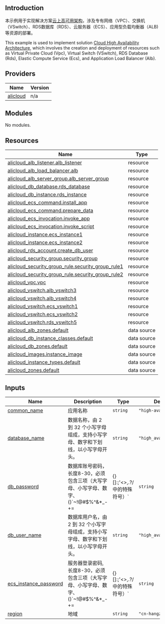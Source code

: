 ## Introduction
<!-- DOCS_DESCRIPTION_CN -->
本示例用于实现解决方案[云上高可用架构](https://www.aliyun.com/solution/tech-solution/hablog)，涉及专有网络（VPC）、交换机（VSwitch）、RDS数据库（RDS）、云服务器（ECS）、应用型负载均衡器（ALB) 等资源的部署。
<!-- DOCS_DESCRIPTION_CN -->

<!-- DOCS_DESCRIPTION_EN -->
This example is used to implement solution [Cloud High Availability Architecture](https://www.aliyun.com/solution/tech-solution/hablog), which involves the creation and deployment of resources such as Virtual Private Cloud (Vpc), Virtual Switch (VSwitch), RDS Database (Rds), Elastic Compute Service (Ecs), and Application Load Balancer (Alb).
<!-- DOCS_DESCRIPTION_EN -->

<!-- BEGIN_TF_DOCS -->
## Providers

| Name | Version |
|------|---------|
| <a name="provider_alicloud"></a> [alicloud](#provider\_alicloud) | n/a |

## Modules

No modules.

## Resources

| Name | Type |
|------|------|
| [alicloud_alb_listener.alb_listener](https://registry.terraform.io/providers/aliyun/alicloud/latest/docs/resources/alb_listener) | resource |
| [alicloud_alb_load_balancer.alb](https://registry.terraform.io/providers/aliyun/alicloud/latest/docs/resources/alb_load_balancer) | resource |
| [alicloud_alb_server_group.alb_server_group](https://registry.terraform.io/providers/aliyun/alicloud/latest/docs/resources/alb_server_group) | resource |
| [alicloud_db_database.rds_database](https://registry.terraform.io/providers/aliyun/alicloud/latest/docs/resources/db_database) | resource |
| [alicloud_db_instance.rds_instance](https://registry.terraform.io/providers/aliyun/alicloud/latest/docs/resources/db_instance) | resource |
| [alicloud_ecs_command.install_app](https://registry.terraform.io/providers/aliyun/alicloud/latest/docs/resources/ecs_command) | resource |
| [alicloud_ecs_command.prepare_data](https://registry.terraform.io/providers/aliyun/alicloud/latest/docs/resources/ecs_command) | resource |
| [alicloud_ecs_invocation.invoke_app](https://registry.terraform.io/providers/aliyun/alicloud/latest/docs/resources/ecs_invocation) | resource |
| [alicloud_ecs_invocation.invoke_script](https://registry.terraform.io/providers/aliyun/alicloud/latest/docs/resources/ecs_invocation) | resource |
| [alicloud_instance.ecs_instance1](https://registry.terraform.io/providers/aliyun/alicloud/latest/docs/resources/instance) | resource |
| [alicloud_instance.ecs_instance2](https://registry.terraform.io/providers/aliyun/alicloud/latest/docs/resources/instance) | resource |
| [alicloud_rds_account.create_db_user](https://registry.terraform.io/providers/aliyun/alicloud/latest/docs/resources/rds_account) | resource |
| [alicloud_security_group.security_group](https://registry.terraform.io/providers/aliyun/alicloud/latest/docs/resources/security_group) | resource |
| [alicloud_security_group_rule.security_group_rule1](https://registry.terraform.io/providers/aliyun/alicloud/latest/docs/resources/security_group_rule) | resource |
| [alicloud_security_group_rule.security_group_rule2](https://registry.terraform.io/providers/aliyun/alicloud/latest/docs/resources/security_group_rule) | resource |
| [alicloud_vpc.vpc](https://registry.terraform.io/providers/aliyun/alicloud/latest/docs/resources/vpc) | resource |
| [alicloud_vswitch.alb_vswitch3](https://registry.terraform.io/providers/aliyun/alicloud/latest/docs/resources/vswitch) | resource |
| [alicloud_vswitch.alb_vswitch4](https://registry.terraform.io/providers/aliyun/alicloud/latest/docs/resources/vswitch) | resource |
| [alicloud_vswitch.ecs_vswitch1](https://registry.terraform.io/providers/aliyun/alicloud/latest/docs/resources/vswitch) | resource |
| [alicloud_vswitch.ecs_vswitch2](https://registry.terraform.io/providers/aliyun/alicloud/latest/docs/resources/vswitch) | resource |
| [alicloud_vswitch.rds_vswitch5](https://registry.terraform.io/providers/aliyun/alicloud/latest/docs/resources/vswitch) | resource |
| [alicloud_alb_zones.default](https://registry.terraform.io/providers/aliyun/alicloud/latest/docs/data-sources/alb_zones) | data source |
| [alicloud_db_instance_classes.default](https://registry.terraform.io/providers/aliyun/alicloud/latest/docs/data-sources/db_instance_classes) | data source |
| [alicloud_db_zones.default](https://registry.terraform.io/providers/aliyun/alicloud/latest/docs/data-sources/db_zones) | data source |
| [alicloud_images.instance_image](https://registry.terraform.io/providers/aliyun/alicloud/latest/docs/data-sources/images) | data source |
| [alicloud_instance_types.default](https://registry.terraform.io/providers/aliyun/alicloud/latest/docs/data-sources/instance_types) | data source |
| [alicloud_zones.default](https://registry.terraform.io/providers/aliyun/alicloud/latest/docs/data-sources/zones) | data source |

## Inputs

| Name | Description | Type | Default | Required |
|------|-------------|------|---------|:--------:|
| <a name="input_common_name"></a> [common\_name](#input\_common\_name) | 应用名称 | `string` | `"high-availability"` | no |
| <a name="input_database_name"></a> [database\_name](#input\_database\_name) | 数据名称，由 2 到 32 个小写字母组成，支持小写字母、数字和下划线，以小写字母开头。 | `string` | `"high_availability"` | no |
| <a name="input_db_password"></a> [db\_password](#input\_db\_password) | 数据库账号密码，长度8-30，必须包含三项（大写字母、小写字母、数字、 ()`~!@#$%^&*_-+=|{}[]:;'<>,.?/ 中的特殊符号）` | `string` | n/a | yes |
| <a name="input_db_user_name"></a> [db\_user\_name](#input\_db\_user\_name) | 数据库用户名，由 2 到 32 个小写字母组成，支持小写字母、数字和下划线，以小写字母开头。 | `string` | `"high_availability"` | no |
| <a name="input_ecs_instance_password"></a> [ecs\_instance\_password](#input\_ecs\_instance\_password) | 服务器登录密码,长度8-30，必须包含三项（大写字母、小写字母、数字、 ()`~!@#$%^&*_-+=|{}[]:;'<>,.?/ 中的特殊符号）` | `string` | n/a | yes |
| <a name="input_region"></a> [region](#input\_region) | 地域 | `string` | `"cn-hangzhou"` | no |
<!-- END_TF_DOCS -->